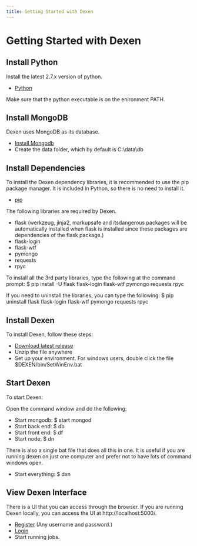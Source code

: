 ```yaml
---
title: Getting Started with Dexen
---
```


# Getting Started with Dexen

## Install Python

Install the latest 2.7.x version of python.
- [Python](https://www.python.org/downloads/)

Make sure that the python executable is on the enironment PATH.

## Install MongoDB

Dexen uses MongoDB as its database.
- [Install Mongodb](http://www.mongodb.org/downloads)
- Create the data folder, which by default is C:\data\db

## Install Dependencies

To install the Dexen dependency libraries, it is recommended to use the pip package manager. It is included in Python, so there is no need to install it.
- [pip](https://pip.pypa.io/en/stable/)

The following libraries are required by Dexen.
- flask (werkzeug, jinja2, markupsafe and itsdangerous packages will be automatically installed when flask is installed since these packages are dependencies of the flask package.)
- flask-login
- flask-wtf
- pymongo
- requests
- rpyc

To install all the 3rd party libraries, type the following at the command prompt:
$ pip install -U flask flask-login flask-wtf pymongo requests rpyc

If you need to uninstall the libraries, you can type the following:
$ pip uninstall flask flask-login flask-wtf pymongo requests rpyc

## Install Dexen

To install Dexen, follow these steps:
- [Download latest release](https://github.com/phtj/dexen/releases)
- Unzip the file anywhere
- Set up your environment. For windows users, double click the file $DEXEN/bin/SetWinEnv.bat

## Start Dexen

To start Dexen:

Open the command window and do the following:
- Start mongodb: $ start mongod
- Start back end: $ db
- Start front end: $ df
- Start node: $ dn

There is also a single bat file that does all this in one. It is useful if you are running dexen on just one computer and prefer not to have lots of command windows open.
- Start everything: $ dxn

## View Dexen Interface

There is a UI that you can access through the browser. If you are running Dexen locally, you can access the UI at http://localhost:5000/.
- [Register](http://localhost:5000/register) (Any username and password.)
- [Login](http://localhost:5000/login)
- Start running jobs.
